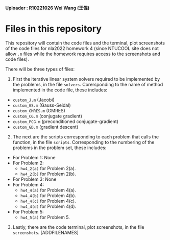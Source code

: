 #### Uploader : R10221026 Wei Wang (王偉)

# Files in this repository

This repository will contain the code files and the terminal, plot screenshots of the code files for nla2022 homework 4 (since NTUCOOL site does not allow `.m` files while the homework requires access to the screenshots and code files).

There will be three types of files:
1. First the iterative linear system solvers required to be implemented by the problems, in the file `solvers`. Corersponding to the name of method implemented in the code file, these includes:
  - `custom_J.m` (Jacobi)
  - `custom_GS.m` (Gauss-Seidal)
  - `custom_GMRES.m` (GMRES)
  - `custom_CG.m` (conjugate gradient)
  - `custom_PCG.m` (preconditioned conjugate-gradient)
  - `custom_GD.m` (gradient descent)
2. The next are the scripts corresponding to each problem that calls the function, in the file `scripts`. Corresponding to the numbering of the problems in the problem set, these includes:
  - For Problem 1: None
  - For Problem 2:
    - `hw4_2(a)` for Problem 2(a).
    - `hw4_2(b)` for Problem 2(b).
  - For Problem 3: None
  - For Problem 4:
    - `hw4_4(a)` for Problem 4(a).
    - `hw4_4(b)` for Problem 4(b).
    - `hw4_4(c)` for Problem 4(c).
    - `hw4_4(d)` for Problem 4(d).
  - For Problem 5:
    - `hw4_5(a)` for Problem 5.
3. Lastly, there are the code terminal, plot screenshots, in the file `screenshots`. [ADDFILENAMES]
